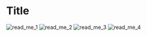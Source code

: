 # Title

![read_me_1](https://user-images.githubusercontent.com/91713489/138385488-03cbb815-6af3-4594-883c-d8cc14f544d2.jpg)
![read_me_2](https://user-images.githubusercontent.com/91713489/138385501-6ba6c1e4-989f-49b0-8059-373b9731967d.jpg)
![read_me_3](https://user-images.githubusercontent.com/91713489/138385505-5e8c7b75-d807-4a46-b29a-b1df56339476.jpg)
![read_me_4](https://user-images.githubusercontent.com/91713489/138385509-c2777777-9fb4-46ba-a5e1-35fb78fe8b4f.jpg)
